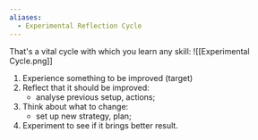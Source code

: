 ```yaml
---
aliases:
  - Experimental Reflection Cycle
---
```

That's a vital cycle with which you learn any skill:
![[Experimental Cycle.png]]

1. Experience something to be improved (target)
2. Reflect that it should be improved:
	- analyse previous setup, actions;
3. Think about what to change:
	- set up new strategy, plan;
4. Experiment to see if it brings better result.

